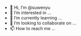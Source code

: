 - 👋 Hi, I’m @suwenyu
- 👀 I’m interested in ...
- 🌱 I’m currently learning ...
- 💞️ I’m looking to collaborate on ...
- 📫 How to reach me ...

<!---
suwenyu/suwenyu is a ✨ special ✨ repository because its `README.md` (this file) appears on your GitHub profile.
You can click the Preview link to take a look at your changes.
--->
